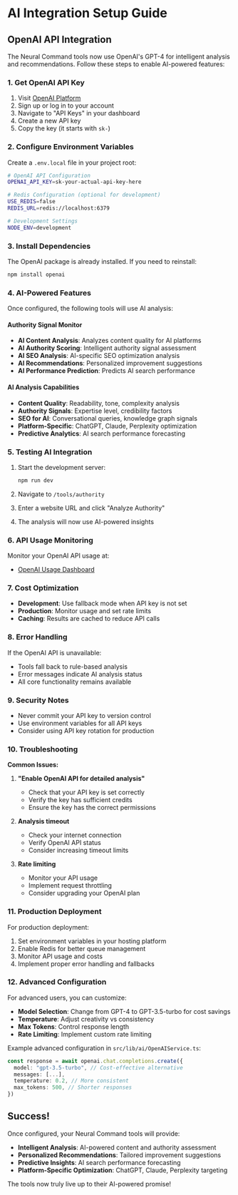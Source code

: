 # AI Integration Setup Guide

## OpenAI API Integration

The Neural Command tools now use OpenAI's GPT-4 for intelligent analysis and recommendations. Follow these steps to enable AI-powered features:

### 1. Get OpenAI API Key

1. Visit [OpenAI Platform](https://platform.openai.com/)
2. Sign up or log in to your account
3. Navigate to "API Keys" in your dashboard
4. Create a new API key
5. Copy the key (it starts with `sk-`)

### 2. Configure Environment Variables

Create a `.env.local` file in your project root:

```bash
# OpenAI API Configuration
OPENAI_API_KEY=sk-your-actual-api-key-here

# Redis Configuration (optional for development)
USE_REDIS=false
REDIS_URL=redis://localhost:6379

# Development Settings
NODE_ENV=development
```

### 3. Install Dependencies

The OpenAI package is already installed. If you need to reinstall:

```bash
npm install openai
```

### 4. AI-Powered Features

Once configured, the following tools will use AI analysis:

#### Authority Signal Monitor
- **AI Content Analysis**: Analyzes content quality for AI platforms
- **AI Authority Scoring**: Intelligent authority signal assessment
- **AI SEO Analysis**: AI-specific SEO optimization analysis
- **AI Recommendations**: Personalized improvement suggestions
- **AI Performance Prediction**: Predicts AI search performance

#### AI Analysis Capabilities
- **Content Quality**: Readability, tone, complexity analysis
- **Authority Signals**: Expertise level, credibility factors
- **SEO for AI**: Conversational queries, knowledge graph signals
- **Platform-Specific**: ChatGPT, Claude, Perplexity optimization
- **Predictive Analytics**: AI search performance forecasting

### 5. Testing AI Integration

1. Start the development server:
   ```bash
   npm run dev
   ```

2. Navigate to `/tools/authority`

3. Enter a website URL and click "Analyze Authority"

4. The analysis will now use AI-powered insights

### 6. API Usage Monitoring

Monitor your OpenAI API usage at:
- [OpenAI Usage Dashboard](https://platform.openai.com/usage)

### 7. Cost Optimization

- **Development**: Use fallback mode when API key is not set
- **Production**: Monitor usage and set rate limits
- **Caching**: Results are cached to reduce API calls

### 8. Error Handling

If the OpenAI API is unavailable:
- Tools fall back to rule-based analysis
- Error messages indicate AI analysis status
- All core functionality remains available

### 9. Security Notes

- Never commit your API key to version control
- Use environment variables for all API keys
- Consider using API key rotation for production

### 10. Troubleshooting

**Common Issues:**

1. **"Enable OpenAI API for detailed analysis"**
   - Check that your API key is set correctly
   - Verify the key has sufficient credits
   - Ensure the key has the correct permissions

2. **Analysis timeout**
   - Check your internet connection
   - Verify OpenAI API status
   - Consider increasing timeout limits

3. **Rate limiting**
   - Monitor your API usage
   - Implement request throttling
   - Consider upgrading your OpenAI plan

### 11. Production Deployment

For production deployment:

1. Set environment variables in your hosting platform
2. Enable Redis for better queue management
3. Monitor API usage and costs
4. Implement proper error handling and fallbacks

### 12. Advanced Configuration

For advanced users, you can customize:

- **Model Selection**: Change from GPT-4 to GPT-3.5-turbo for cost savings
- **Temperature**: Adjust creativity vs consistency
- **Max Tokens**: Control response length
- **Rate Limiting**: Implement custom rate limiting

Example advanced configuration in `src/lib/ai/OpenAIService.ts`:

```typescript
const response = await openai.chat.completions.create({
  model: "gpt-3.5-turbo", // Cost-effective alternative
  messages: [...],
  temperature: 0.2, // More consistent
  max_tokens: 500, // Shorter responses
})
```

## Success!

Once configured, your Neural Command tools will provide:

- **Intelligent Analysis**: AI-powered content and authority assessment
- **Personalized Recommendations**: Tailored improvement suggestions
- **Predictive Insights**: AI search performance forecasting
- **Platform-Specific Optimization**: ChatGPT, Claude, Perplexity targeting

The tools now truly live up to their AI-powered promise! 
